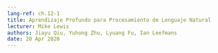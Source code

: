 ```yaml
---
lang-ref: ch.12-1
title: Aprendizaje Profundo para Procesamiento de Lenguaje Natural
lecturer: Mike Lewis
authors: Jiayu Qiu, Yuhong Zhu, Lyuang Fu, Ian Leefmans
date: 20 Apr 2020
---
```

